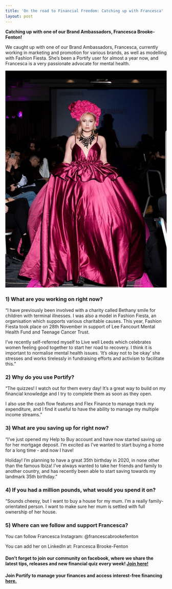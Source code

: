 ```yaml
---
title: 'On the road to Financial Freedom: Catching up with Francesca'
layout: post
---
```



**Catching up with one of our Brand Ambassadors, Francesca Brooke-Fenton!**

We caught up with one of our Brand Ambassadors, Francesca, currently working in marketing and promotion for various brands, as well as modelling with Fashion Fiesta. She’s been a Portify user for almost a year now, and Francesca is a very passionate advocate for mental health.  

![community spotlight, an image of our brand ambassador Francesca Brooke Fenton modelling for her fashion show](/assets/rsz_francesca.jpg)

### 1) What are you working on right now?

“I have previously been involved with a charity called Bethany smile for children with terminal illnesses. I was also a model in Fashion Fiesta, an organisation which supports various charitable causes. This year, Fashion Fiesta took place on 28th November in support of Lee Fancourt Mental Health Fund and Teenage Cancer Trust.

I’ve recently self-referred myself to Live well Leeds which celebrates women feeling good together to start her road to recovery. I think it is important to normalise mental health issues. ‘It’s okay not to be okay’ she stresses and works tirelessly in fundraising efforts and activism to facilitate this.” 

### 2) Why do you use Portify?

“The quizzes! I watch out for them every day! It’s a great way to build on my financial knowledge and I try to complete them as soon as they open. 

I also use the cash flow features and Flex Finance to manage track my expenditure, and I find it useful to have the ability to manage my multiple income streams.”


### 3) What are you saving up for right now?

“I’ve just opened my Help to Buy account and have now started saving up for her mortgage deposit. I’m excited as I’ve wanted to start buying a home for a long time - and now I have!

Holiday! I’m planning to have a great 35th birthday in 2020, in none other than the famous Ibiza! I’ve always wanted to take her friends and family to another country, and has recently been able to start saving towards my landmark 35th birthday.”

### 4) If you had a million pounds, what would you spend it on?

“Sounds cheesy, but I want to buy a house for my mum. I’m a really family-orientated person. I want to make sure her mum is settled with full ownership of her house. 


### 5) Where can we follow and support Francesca?

You can follow Francesca Instagram: @francescabrookefenton

You can add her on LinkedIn at: Francesca Brooke-Fenton



#### Don’t forget to join our community on facebook, where we share the latest tips, releases and new financial quiz every week! [Join here!](https://www.facebook.com/portify.co/)

#### Join Portify to manage your finances and access interest-free financing [here.](https://www.portify.co/?cam=fcs090120)


